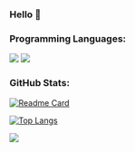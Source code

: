 ### Hello 👋

<!--
**c9Dubz/c9Dubz** is a ✨ _special_ ✨ repository because its `README.md` (this file) appears on your GitHub profile.

• 🔭 Aspiring full stack developer 👾
• 🌱 Studying Information Technology at Curtin Universirt
• 💬 Ask me about ...
• 📫 How to reach me: 
-->

### Programming Languages:
![](https://img.shields.io/badge/Code-Python-informational?style=flat&logo=code&logoColor=white&color=2bbc8a)
![](https://img.shields.io/badge/Code-Java-informational?style=flat&logo=code&logoColor=white&color=2bbc8a)



### GitHub Stats:
[![Readme Card](https://github-readme-stats.vercel.app/api/pin/?username=c9Dubz&repo=github-readme-stats)](https://github.com/anuraghazra/github-readme-stats)

[![Top Langs](https://github-readme-stats.vercel.app/api/top-langs/?username=c9Dubz&layout=compact)](https://github.com/anuraghazra/github-readme-stats)


![](https://komarev.com/ghpvc/?username=c9Dubz-1908&label=visitors&color=ff69b4)
